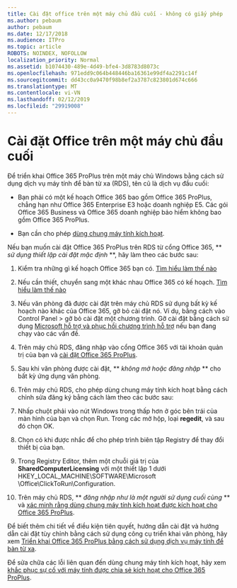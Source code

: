 ```yaml
---
title: Cài đặt office trên một máy chủ đầu cuối - không có giấy phép
ms.author: pebaum
author: pebaum
ms.date: 12/17/2018
ms.audience: ITPro
ms.topic: article
ROBOTS: NOINDEX, NOFOLLOW
localization_priority: Normal
ms.assetid: b1074430-489e-4d49-bfe4-3d8783d8073c
ms.openlocfilehash: 971edd9c064b448446ba16361e99df4a2291c14f
ms.sourcegitcommit: dd43cc0a9470f98b8ef2a3787c823801d674c666
ms.translationtype: MT
ms.contentlocale: vi-VN
ms.lasthandoff: 02/12/2019
ms.locfileid: "29919008"
---
```

# <a name="installing-office-on-a-terminal-server"></a>Cài đặt Office trên một máy chủ đầu cuối

Để triển khai Office 365 ProPlus trên một máy chủ Windows bằng cách sử dụng dịch vụ máy tính để bàn từ xa (RDS), tên cũ là dịch vụ đầu cuối:
  
- Bạn phải có một kế hoạch Office 365 bao gồm Office 365 ProPlus, chẳng hạn như Office 365 Enterprise E3 hoặc doanh nghiệp E5. Các gói Office 365 Business và Office 365 doanh nghiệp bảo hiểm không bao gồm Office 365 ProPlus.
    
- Bạn cần cho phép [dùng chung máy tính kích hoạt](https://docs.microsoft.com/DeployOffice/overview-of-shared-computer-activation-for-office-365-proplus).
    
Nếu bạn muốn cài đặt Office 365 ProPlus trên RDS từ cổng Office 365, ** *sử dụng thiết lập cài đặt mặc định* **, hãy làm theo các bước sau: 
  
1. Kiểm tra những gì kế hoạch Office 365 bạn có. [Tìm hiểu làm thế nào](https://docs.microsoft.com/office365/admin/admin-overview/what-subscription-do-i-have)
    
2. Nếu cần thiết, chuyển sang một khác nhau Office 365 có kế hoạch. [Tìm hiểu làm thế nào](https://docs.microsoft.com/office365/admin/subscriptions-and-billing/switch-to-a-different-plan)
    
3. Nếu văn phòng đã được cài đặt trên máy chủ RDS sử dụng bất kỳ kế hoạch nào khác của Office 365, gỡ bỏ cài đặt nó. Ví dụ, bằng cách vào Control Panel \> gỡ bỏ cài đặt một chương trình. Gỡ cài đặt bằng cách sử dụng [Microsoft hỗ trợ và phục hồi chương trình hỗ trợ](https://aka.ms/SARA-OfficeUninstall-Alchemy) nếu bạn đang chạy vào các vấn đề. 
    
4. Trên máy chủ RDS, đăng nhập vào cổng Office 365 với tài khoản quản trị của bạn và [cài đặt Office 365 ProPlus](https://portal.office.com/OLS/MySoftware.aspx).
    
5. Sau khi văn phòng được cài đặt, ** *không mở hoặc đăng nhập* ** cho bất kỳ ứng dụng văn phòng. 
    
6. Trên máy chủ RDS, cho phép dùng chung máy tính kích hoạt bằng cách chỉnh sửa đăng ký bằng cách làm theo các bước sau:
    
1. Nhấp chuột phải vào nút Windows trong thấp hơn ở góc bên trái của màn hình của bạn và chọn Run. Trong các mở hộp, loại **regedit**, và sau đó chọn OK. 
    
2. Chọn có khi được nhắc để cho phép trình biên tập Registry để thay đổi thiết bị của bạn.
    
3. Trong Registry Editor, thêm một chuỗi giá trị của **SharedComputerLicensing** với một thiết lập 1 dưới HKEY_LOCAL_MACHINE\SOFTWARE\Microsoft \Office\ClickToRun\Configuration. 
    
7. Trên máy chủ RDS, ** *đăng nhập như là một người sử dụng cuối cùng* ** và [xác minh rằng dùng chung máy tính kích hoạt được kích hoạt cho Office 365 ProPlus](https://docs.microsoft.com/DeployOffice/troubleshoot-issues-with-shared-computer-activation-for-office-365-proplus#verify-that-activation-for-office-365-proplus-succeeded).
    
Để biết thêm chi tiết về điều kiện tiên quyết, hướng dẫn cài đặt và hướng dẫn cài đặt tùy chỉnh bằng cách sử dụng công cụ triển khai văn phòng, hãy xem [Triển khai Office 365 ProPlus bằng cách sử dụng dịch vụ máy tính để bàn từ xa](https://docs.microsoft.com/DeployOffice/deploy-office-365-proplus-by-using-remote-desktop-services).
  
Để sửa chữa các lỗi liên quan đến dùng chung máy tính kích hoạt, hãy xem [khắc phục sự cố với máy tính được chia sẻ kích hoạt cho Office 365 ProPlus](https://docs.microsoft.com/DeployOffice/troubleshoot-issues-with-shared-computer-activation-for-office-365-proplus).
  

